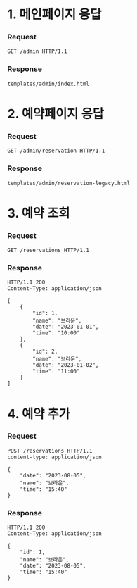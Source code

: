 # 1. 메인페이지 응답
### Request
```
GET /admin HTTP/1.1
```
### Response
```
templates/admin/index.html
```

# 2. 예약페이지 응답
### Request
```
GET /admin/reservation HTTP/1.1
```
### Response
```
templates/admin/reservation-legacy.html
```

# 3. 예약 조회

### Request

```
GET /reservations HTTP/1.1

```

### Response

```
HTTP/1.1 200
Content-Type: application/json

[
    {
        "id": 1,
        "name": "브라운",
        "date": "2023-01-01",
        "time": "10:00"
    },
    {
        "id": 2,
        "name": "브라운",
        "date": "2023-01-02",
        "time": "11:00"
    }
]

```

# 4. 예약 추가

### Request

```
POST /reservations HTTP/1.1
content-type: application/json

{
    "date": "2023-08-05",
    "name": "브라운",
    "time": "15:40"
}

```

### Response

```
HTTP/1.1 200
Content-Type: application/json

{
    "id": 1,
    "name": "브라운",
    "date": "2023-08-05",
    "time": "15:40"
}
```
